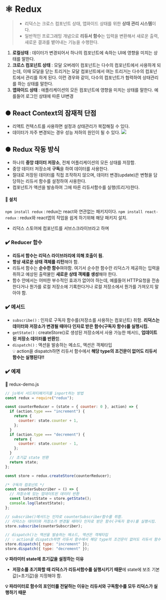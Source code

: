 # ⚛️ Redux

> - 리덕스는 크로스 컴포넌트 상태, 앱와이드 상태를 위한 **상태 관리 시스템**이다.
> - 일반적인 프로그래밍 개념으로 **리듀서 함수**는 입력을 변환해서 새로운 출력, 새로운 결과를 뱉어내는 기능을 수행한다.

1. **로컬상태** : 데이터가 변경되어서 하나의 컴포넌트에 속하는 UI에 영향을 미치는 상태를 말한다.
2. **크로스 컴포넌트 상태** : 모달 오버레이 컴포넌트는 다수의 컴포넌트에서 사용하게 되는데, 이때 모달을 닫는 트리거는 모달 컴포넌트에서 여는 트리거는 다수의 컴포넌트에서 관리를 하게 된다. 이런 경우와 같이, 다수의 컴포넌트가 협력하여 상태관리를 하는 상태를 말한다.
3. **앱와이드 상태** : 애플리케이션의 모든 컴포넌트에 영향을 미치는 상태를 말한다. 예를들어 로그인 상태에 따른 UI변경

## ● React Context의 잠재적 단점

- 리액트 컨텍스트를 사용하면 설정과 상태관리가 복잡해질 수 있다.
- 데이터가 자주 변경되는 경우 성능 저하의 원인이 될 수 있다.
  ![](https://velog.velcdn.com/images/zooyaho/post/015d152a-f434-4135-b59d-1786b390269f/image.png)

## ● Redux 작동 방식

- 하나의 **중앙 데이터 저장소**, 전체 어플리케이션의 모든 상태를 저장함.
- 중앙 데이터 저장소에 **구독**을 하여 데이터를 사용한다.
- 절대로 저장된 데이터를 직접 조작하지 않으며, 데이터 변경(update)은 변형을 담당하는 리듀서 함수를 설정하여 사용한다.
- 컴포넌트가 액션을 발송하여 그에 따른 리듀서함수를 실행(트리거)한다.

#### 📎 설치

`npm install redux` : redux는 react와 연관없는 패키지이다.
`npm install react-redux` : redux와 react앱의 작업을 쉽게 하기위해 해당 패키지 설치.

- 리덕스 스토어에 컴포넌트를 서브스크라이브라고 하며

### ✔️ Reducer 함수

- **리듀서 함수는 리덕스 라이브러리에 의해 호출이 됨.**
- **항상 새로운 상태 객체를 리턴**해야 함.
- 리듀서 함수는 **순수한 함수**여야함. 여기서 순수한 함수란 리덕스가 제공하는 입력을 취하고 예상된 출력물인 **새로운 상태 객체를 생성**해야 한다.
- 함수 안에서는 어떠한 부수적인 효과가 없어야 하는데, 예를들어 HTTP요청을 전송한다거나 뭔가를 로컬 저장소에 기록한다거나 로컬 저장소에서 뭔가를 가져오지 말아야 함.

### ✔️ 메서드

- `subscribe()` : 인자로 구독자 함수를(저장소를 사용하는 컴포넌트) 취함. **리덕스는 데이터와 저장소가 변경될 때마다 인자로 받은 함수(구독자 함수)를 실행시킴.**
- `getState()` : createStore()로 생성된 저장소에서 사용 가능한 메서드, **업데이트된 저장소 데이터를 반환**함.
- `dispatch()` : 액션을 발송하는 메소드, 액션은 객체타입  
  💡 action을 dispatch하면 리듀서 함수에서 **해당 type의 조건문이 없어도 리듀서 함수는 실행된다!!**

### ✔️ 예제

👾 redux-demo.js

```js
// js에서 서드파티패키지를 inport하는 방법
const redux = require("redux");

const counterReducer = (state = { counter: 0 }, action) => {
  if (action.type === "increment") {
    return {
      counter: state.counter + 1,
    };
  }
  if (action.type === "decrement") {
    return {
      counter: state.counter - 1,
    };
  }
  // 초기값 state 반환
  return state;
};

const store = redux.createStore(counterReducer);

/* 구독자 컴포넌트 */
const counterSubscriber = () => {
  // 저장소에 있는 업데이트된 데이터 반환
  const latestState = store.getState();
  console.log(latestState);
};

// subscribe()메서드는 인자로 counterSubscriber함수를 취함.
// 리덕스는 데이터와 저장소가 변경될 때마다 인자로 받은 함수(구독자 함수)를 실행시킴.
store.subscribe(counterSubscriber);

// dispatch()는 액션을 발송하는 메소드, 액션은 객체타입
// 💡 action을 dispatch하면 리듀서 함수에서 해당 type의 조건문이 없어도 리듀서 함수는 실행된다!!
store.dispatch({ type: "increment" });
store.dispatch({ type: "decrement" });
```

**💡 파라미터 state에 초기값을 설정하는 이유**

- **저장소를 초기화할 때 리덕스가 리듀서함수를 실행시키기 때문**에 state에 보조 기본값(=초기값)을 지정해야 함.

**💡 파라미터로 함수의 포인터를 전달하는 이유는 리듀서와 구독함수를 모두 리덕스가 실행하기 때문**
